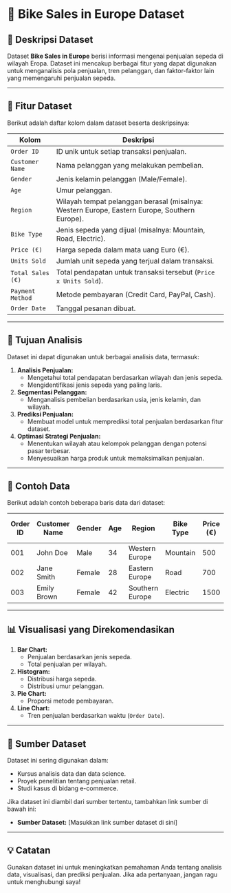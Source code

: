 # 🚴 **Bike Sales in Europe Dataset**

## 📄 **Deskripsi Dataset**
Dataset **Bike Sales in Europe** berisi informasi mengenai penjualan sepeda di wilayah Eropa. Dataset ini mencakup berbagai fitur yang dapat digunakan untuk menganalisis pola penjualan, tren pelanggan, dan faktor-faktor lain yang memengaruhi penjualan sepeda.

---

## 🔢 **Fitur Dataset**
Berikut adalah daftar kolom dalam dataset beserta deskripsinya:

| **Kolom**           | **Deskripsi**                                                                                  |
|----------------------|-----------------------------------------------------------------------------------------------|
| `Order ID`          | ID unik untuk setiap transaksi penjualan.                                                     |
| `Customer Name`     | Nama pelanggan yang melakukan pembelian.                                                      |
| `Gender`            | Jenis kelamin pelanggan (Male/Female).                                                        |
| `Age`               | Umur pelanggan.                                                                               |
| `Region`            | Wilayah tempat pelanggan berasal (misalnya: Western Europe, Eastern Europe, Southern Europe). |
| `Bike Type`         | Jenis sepeda yang dijual (misalnya: Mountain, Road, Electric).                                 |
| `Price (€)`         | Harga sepeda dalam mata uang Euro (€).                                                        |
| `Units Sold`        | Jumlah unit sepeda yang terjual dalam transaksi.                                              |
| `Total Sales (€)`   | Total pendapatan untuk transaksi tersebut (`Price x Units Sold`).                              |
| `Payment Method`    | Metode pembayaran (Credit Card, PayPal, Cash).                                                |
| `Order Date`        | Tanggal pesanan dibuat.                                                                        |

---

## 🎯 **Tujuan Analisis**
Dataset ini dapat digunakan untuk berbagai analisis data, termasuk:
1. **Analisis Penjualan:**
   - Mengetahui total pendapatan berdasarkan wilayah dan jenis sepeda.
   - Mengidentifikasi jenis sepeda yang paling laris.
2. **Segmentasi Pelanggan:**
   - Menganalisis pembelian berdasarkan usia, jenis kelamin, dan wilayah.
3. **Prediksi Penjualan:**
   - Membuat model untuk memprediksi total penjualan berdasarkan fitur dataset.
4. **Optimasi Strategi Penjualan:**
   - Menentukan wilayah atau kelompok pelanggan dengan potensi pasar terbesar.
   - Menyesuaikan harga produk untuk memaksimalkan penjualan.

---

## 📝 **Contoh Data**
Berikut adalah contoh beberapa baris data dari dataset:

| Order ID | Customer Name | Gender | Age | Region          | Bike Type  | Price (€) | Units Sold | Total Sales (€) | Payment Method |
|----------|---------------|--------|-----|-----------------|------------|-----------|------------|-----------------|----------------|
| 001      | John Doe      | Male   | 34  | Western Europe  | Mountain   | 500       | 2          | 1000            | Credit Card    |
| 002      | Jane Smith    | Female | 28  | Eastern Europe  | Road       | 700       | 1          | 700             | PayPal         |
| 003      | Emily Brown   | Female | 42  | Southern Europe | Electric   | 1500      | 1          | 1500            | Cash           |

---

## 📊 **Visualisasi yang Direkomendasikan**
1. **Bar Chart:**
   - Penjualan berdasarkan jenis sepeda.
   - Total penjualan per wilayah.
2. **Histogram:**
   - Distribusi harga sepeda.
   - Distribusi umur pelanggan.
3. **Pie Chart:**
   - Proporsi metode pembayaran.
4. **Line Chart:**
   - Tren penjualan berdasarkan waktu (`Order Date`).

---

## 📂 **Sumber Dataset**
Dataset ini sering digunakan dalam:
- Kursus analisis data dan data science.
- Proyek penelitian tentang penjualan retail.
- Studi kasus di bidang e-commerce.

Jika dataset ini diambil dari sumber tertentu, tambahkan link sumber di bawah ini:
- **Sumber Dataset:** [Masukkan link sumber dataset di sini]

---

## 💡 **Catatan**
Gunakan dataset ini untuk meningkatkan pemahaman Anda tentang analisis data, visualisasi, dan prediksi penjualan. Jika ada pertanyaan, jangan ragu untuk menghubungi saya!

